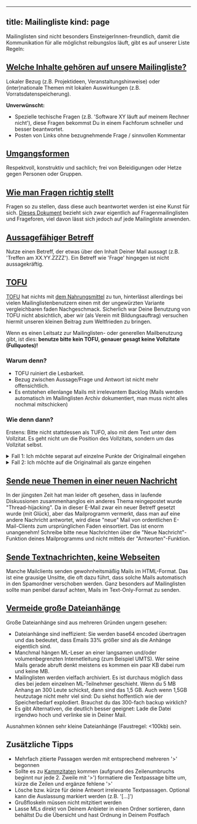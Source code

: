 -----
title: Mailingliste
kind: page
-----
Mailinglisten sind nicht besonders EinsteigerInnen-freundlich, damit die Kommunikation für alle möglichst reibungslos läuft, gibt es auf unserer Liste Regeln:

## [Welche Inhalte gehören auf unsere Mailingliste?](#Inhalte) <a id="Inhalte"></a>

Lokaler Bezug (z.B. Projektideen, Veranstaltungshinweise) oder (inter)nationale Themen mit lokalen Auswirkungen (z.B. Vorratsdatenspeicherung).

__Unverwünscht:__ 

  * Spezielle techische Fragen (z.B. 'Software XY läuft auf meinem Rechner nicht'), diese Fragen bekommst Du in einem Fachforum schneller und besser beantwortet.
  * Posten von Links ohne bezugnehmende Frage / sinnvollen Kommentar 

## [Umgangsformen](#Umgangsformen) <a id="Umgangsformen"></a>

Respektvoll, konstruktiv und sachlich; frei von Beleidigungen oder Hetze gegen Personen oder Gruppen.

## [Wie man Fragen richtig stellt](#Fragen) <a id="Fragen"></a>

Fragen so zu stellen, dass  diese auch beantwortet werden ist eine Kunst für sich. [Dieses Dokument](https://www.qlipso.com/de/wie-man-fragen-richtig-stellt/) bezieht sich zwar eigentlich auf Fragenmailinglisten und Frageforen, viel davon lässt sich jedoch auf jede Mailingliste anwenden.

## [Aussagefähiger Betreff](#Betreff) <a id="Betreff"></a>

Nutze einen Betreff, der etwas über den Inhalt Deiner Mail aussagt (z.B. 'Treffen am XX.YY.ZZZZ'). Ein Betreff wie 'Frage' hingegen ist nicht aussagekräftig.

## [TOFU](#TOFU)  <a id="TOFU"></a>

[TOFU](http://de.wikipedia.org/wiki/TOFU) hat nichts mit [dem Nahrungsmittel](http://de.wikipedia.org/wiki/Tofu) zu tun, hinterlässt allerdings bei vielen Mailinglistenbenutzern einen mit der ungewürzten Variante vergleichbaren faden Nachgeschmack.  Sicherlich war Deine Benutzung von TOFU nicht absichtlich, aber wir (als Verein mit Bildungsauftrag) versuchen hiermit unseren kleinen Beitrag zum Weltfrieden zu bringen.

Wenn es einen Leitsatz zur Mailinglisten- oder generellen Mailbenutzung gibt, ist dies: **benutze bitte kein TOFU, genauer gesagt keine Vollzitate (Fullquotes)!**

### Warum denn?

  * TOFU ruiniert die Lesbarkeit.
  * Bezug zwischen Aussage/Frage und Antwort ist nicht mehr offensichtlich.
  * Es entstehen ellenlange Mails mit irrelevantem Backlog (Mails werden automatisch im Mailinglisten Archiv dokumentiert, man muss nicht alles nochmal mitschicken)

### Wie denn dann?

Erstens: Bitte nicht stattdessen als TUFO, also mit dem Text _unter_ dem Vollzitat. Es geht nicht um die Position des Vollzitats, sondern um das Vollzitat selbst.

<details>
  <summary>Fall 1: Ich möchte separat auf einzelne Punkte der Originalmail eingehen</summary>

  In diesem Fall solltest Du Deine Antworten direkt unter die jeweiligen Teile des Zitats schreiben, auf die sie sich beziehen. Zwischen Zitaten und Antworten sollte jeweils oben und unten je eine Leerzeile gelassen werden, das macht es dem Hirn leichter, Zitat und neuen Text auseinanderzuhalten.

  Teile der Originalmail, auf die Du Dich nicht beziehst, solltest Du aus Deiner Antwort entfernen, genau wie Grußformeln, Fußzeilen und so weiter.

<details>
  <summary>Beispiel zu Fall 1</summary>

Hier eine formlose Mail an eine fiktive Liste:

    moin liste,
    ist bei euch auch so super wetter heute?
    hier scheint die sonne und die voegel zwitschern!
    ich hab hier mal frage 1: bla bla bla
    und ausserdem wollte ich wissen wie ich xyz mache.
    kann mir jemand weiterhelfen?
    --
    gruesse,
    max mustermann


Eine unschöne und ungewollte Antwort nach obigen Regeln wäre:

    hallo max!
    die antwort ist 1234 und wie das andere geht weiss ich leider nicht
    --
    gruesse, hans

    -- urspruengliche nachricht: --
    gesendet am: montag, 23.03.1923 23:23:23
    gesendet von: "max mustermann" <mmuster@mustermann.de>
    gesendet an: "fiktive liste"
    betreff: "fragen ueber fragen"

    moin liste,
    ist bei euch auch so super wetter heute?
    hier scheint die sonne und die voegel zwitschern!
    ich hab hier mal frage 1: bla bla bla
    und ausserdem wollte ich wissen wie ich xyz mache.
    kann mir jemand weiterhelfen?
    --
    gruesse,
    max mustermann
</details>

</details>

<details>
  <summary>Fall 2: Ich möchte auf die Originalmail als ganze eingehen</summary>

  In diesem Fall empfehlen wir, das Vollzitat komplett durch eine ganz kurze Zusammenfassung des Themas zu ersetzen, damit ein gedanklicher Anknüpfungspunkt gegeben ist.

<details>
  <summary>Beispiel zu Fall 2</summary>

    Jocki wrote:

    > [bitte keine vollzitate]

    Danke, dem stimme ich voll zu.

    Jocki
</details>

</details>

## [Sende neue Themen in einer neuen Nachricht](#NeuesThema) <a id="NeuesThema"></a>

In der jüngsten Zeit hat man leider oft gesehen, dass in laufende Diskussionen zusammenhanglos ein anderes Thema reingepostet wurde "Thread-hijacking". Da in dieser E-Mail zwar ein neuer Betreff gesetzt wurde (mit Glück), aber das Mailprogramm vermerkt, dass man auf eine andere Nachricht antwortet, wird diese "neue" Mail von ordentlichen E-Mail-Clients zum ursprünglichen Faden einsortiert. Das ist enorm unangenehm! Schreibe bitte neue Nachrichten über die "Neue Nachricht"-Funktion deines Mailprogramms und nicht mittels der "Antworten"-Funktion.

## [Sende Textnachrichten, keine Webseiten](#Textnachrichten) <a id="Textnachrichten"></a>

Manche Mailclients senden gewohnheitsmäßig Mails im HTML-Format. Das ist eine grausige Unsitte, die oft dazu führt, dass solche Mails automatisch in den Spamordner verschoben werden. Ganz besonders auf Mailinglisten sollte man penibel darauf achten, Mails im Text-Only-Format zu senden.

## [Vermeide große Dateianhänge](#Dateianhänge) <a id="Dateianhänge"></a>

Große Dateianhänge sind aus mehreren Gründen ungern gesehen:

  * Dateianhänge sind ineffizient: Sie werden base64 encoded übertragen und das bedeutet, dass Emails 33% größer sind als die Anhänge eigentlich sind.
  * Manchmal hängen ML-Leser an einer langsamen und/oder volumenbegrenzten Internetleitung (zum Beispiel UMTS). Wer seine Mails gerade abruft denkt meistens es kommen ein paar KB dabei rum und keine MB.
  * Mailinglisten werden vielfach archiviert. Es ist durchaus möglich dass dies bei jedem einzelnen ML-Teilnehmer geschieht. Wenn du 5 MB Anhang an 300 Leute schickst, dann sind das 1,5 GB. Auch wenn 1,5GB heutzutage nicht mehr viel sind: Du siehst hoffentlich wie der Speicherbedarf explodiert. Brauchst du das 300-fach backup wirklich?
  * Es gibt Alternativen, die deutlich besser geeignet: Lade die Datei irgendwo hoch und verlinke sie in Deiner Mail.

Ausnahmen können sehr kleine Dateianhänge (Faustregel: <100kb) sein.

## Zusätzliche Tipps

  * Mehrfach zitierte Passagen werden mit entsprechend mehreren '>' begonnen
  * Sollte es zu [Kammzitaten](http://einklich.net/usenet/zitier.htm#kamm) kommen (aufgrund des Zeilenumbruchs beginnt nur jede 2. Zweile mit '>') formatiere die Textpassage bitte um, kürze die Zeilen und ergänze fehlene '>'
  * Lösche bzw. kürze für deine Antwort irrelevante Textpassagen. Optional kann die Auslassung markiert werden (z.B. '[...]')
  * Grußfloskeln müssen nicht mitzitiert werden
  * Lasse MLs direkt von Deinem Anbieter in einen Ordner sortieren, dann behältst Du die Übersicht und hast Ordnung in Deinem Postfach
